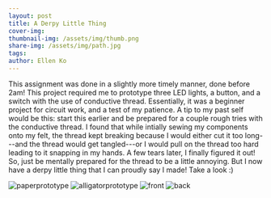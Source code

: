 ```yaml
---
layout: post
title: A Derpy Little Thing
cover-img:
thumbnail-img: /assets/img/thumb.png
share-img: /assets/img/path.jpg
tags: 
author: Ellen Ko
---
```


This assignment was done in a slightly more timely manner, done before 2am! This project required me to prototype three LED lights, a button, and a switch with the use of conductive thread. Essentially, it was a beginner project for circuit work, and a test of my patience. A tip to my past self would be this: start this earlier and be prepared for a couple rough tries with the conductive thread. I found that while intially sewing my components onto my felt, the thread kept breaking because I would either cut it too long---and the thread would get tangled---or I would pull on the thread too hard leading to it snapping in my hands. A few tears later, I finally figured it out! So, just be mentally prepared for the thread to be a little annoying. But I now have a derpy little thing that I can proudly say I made! Take a look :)

![paperprototype](https://ellen-ko.github.io/assets/img/paperpro.jpg)
![alligatorprototype](https://ellen-ko.github.io/assets/img/alligator.jpg)
![front](https://ellen-ko.github.io/assets/img/frontPlu.jpg)
![back](https://ellen-ko.github.io/assets/img/backPlu.jpg)

